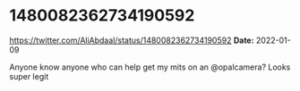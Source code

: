# 1480082362734190592
https://twitter.com/AliAbdaal/status/1480082362734190592
**Date:** 2022-01-09

Anyone know anyone who can help get my mits on an @opalcamera? Looks super legit
